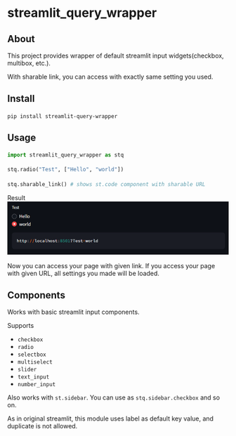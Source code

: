 # streamlit_query_wrapper

## About
This project provides wrapper of default streamlit input widgets(checkbox, multibox, etc.).

With sharable link, you can access with exactly same setting you used.

## Install
`pip install streamlit-query-wrapper`

## Usage

```python
import streamlit_query_wrapper as stq

stq.radio("Test", ["Hello", "world"])

stq.sharable_link() # shows st.code component with sharable URL
```

Result
<img src="readme/basic.png" alt="drawing"/>

Now you can access your page with given link. If you access your page with given URL, all settings you made will be loaded.

## Components
Works with basic streamlit input components.

Supports
* `checkbox`
* `radio`
* `selectbox`
* `multiselect`
* `slider`
* `text_input`
* `number_input`

Also works with `st.sidebar`. You can use as `stq.sidebar.checkbox` and so on.

As in original streamlit, this module uses label as default key value, and duplicate is not allowed.
